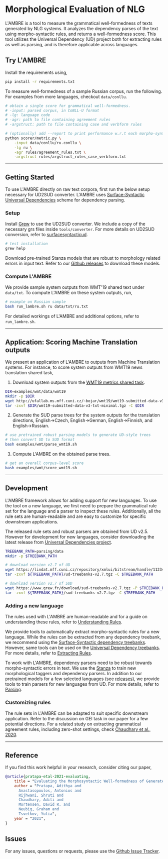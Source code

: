 # Morphological Evaluation of NLG

L'AMBRE is a tool to measure the grammatical well-formedness of texts generated by NLG systems. It analyzes the dependency parses of the text using morpho-syntactic rules, and returns a well-formedness score. This tool utilizes the Universal Dependency (UD) project both for extracting rules as well as parsing, and is therefore applicable across languages.

## Try L'AMBRE

Install the requirements using,

```bash
pip install -r requirements.txt
```

To measure well-formedness of a sample Russian corpus, run the following. For examples from more languages, checkout `data/conllu`.

```bash
# obtain a single score for grammatical well-formedness.
# -input: parsed corpus, in CoNLL-U format
# -lg: language code
# -agr: path to file containing agreement rules
# -argstruct: path to file containing case and verbform rules

# (optionally) add --report to print performance w.r.t each morpho-syntactic rule
python scorer/metric.py \
    -input data/conllu/ru.conllu \
    -lg ru \
    -agr rules/agreement_rules.txt \
    -argstruct rules/argstruct_rules_case_verbform.txt
```

---

## Getting Started

To use L'AMBRE directly on raw text corpora, first run the below setup necessary for UD2SUD converter. L'AMBRE uses [Surface-Syntactic Universal Dependencies](https://surfacesyntacticud.github.io/) scheme for dependency parsing.

### Setup

Install [Grew](https://grew.fr/usage/install/) to use the UD2SUD converter. We include a copy of the necessary grs files inside `tools/converter`. For more details on UD2SUD conversion, refer to [surfacesyntacticud](https://github.com/surfacesyntacticud/tools).

```bash
# test installation
grew help
```

Download pre-trained Stanza models that are robust to morphology related errors in input text. Refer to our [Github releases](/releases/latest) to download these models.

### Compute L'AMBRE

We provide sample system outputs from WMT'19 shared text under `data/txt`. To compute L'AMBRE on these system outputs, run,

```bash
# example on Russian sample
bash run_lambre.sh ru data/txt/ru.txt
```

For detailed workings of L'AMBRE and additional options, refer to `run_lambre.sh`.

---

## Application: Scoring Machine Translation outputs

We present an application of L'AMBRE to outputs from Machine Translation systems. For instance, to score system outputs from WMT19 news translation shared task,

1. Download system outputs from the [WMT19 metrics shared task](http://ufallab.ms.mff.cuni.cz/~bojar/wmt19/wmt19-submitted-data-v3-txt-minimal.tgz).

```bash
DIR=examples/wmt/data/wmt19
mkdir -p $DIR
wget http://ufallab.ms.mff.cuni.cz/~bojar/wmt19/wmt19-submitted-data-v3-txt-minimal.tgz -P $DIR
tar -zxvf $DIR/wmt19-submitted-data-v3-txt-minimal.tgz -C $DIR
```

2. Generate the SUD parse trees for the system outputs for the translation directions, English&#8594;Czech, English&#8594;German, English&#8594;Finnish, and English&#8594;Russian.

```bash
# use pretrained robust parsing models to generate UD-style trees
# then convert UD to SUD format
bash examples/wmt/parse_wmt19.sh
```

3. Compute L'AMBRE on the obtained parse trees.

```bash
# get an overall corpus-level score
bash examples/wmt/score_wmt19.sh
```

---

## Development

L'AMBRE framework allows for adding support for new languages. To use the tool on a new language, we first need to prepare the grammatical rule set for the language and a parser to inspect these rules. Additionally, all the rule sets are human-readable and are easy to customize for specific downstream applications.

The released rule sets and robust parsers are obtained from UD v2.5. However for development for new languages, consider downloading the latest release from [Universal Dependencies project](https://universaldependencies.org/#download).

```bash
TREEBANK_PATH=parsing/data
mkdir -p $TREEBANK_PATH

# download version v2.7 of UD
wget https://lindat.mff.cuni.cz/repository/xmlui/bitstream/handle/11234/1-3424/ud-treebanks-v2.7.tgz -P $TREEBANK_PATH
tar -zxvf ${TREEBANK_PATH}/ud-treebanks-v2.7.tgz -C $TREEBANK_PATH

# download version v2.7 of SUD
wget https://www.grew.fr/download/sud-treebanks-v2.7.tgz -P $TREEBANK_PATH --no-check-certificate
tar -zxvf ${TREEBANK_PATH}/sud-treebanks-v2.7.tgz -C $TREEBANK_PATH

```

### Adding a new language

The rules used with L'AMBRE are human-readable and for a guide on understanding these rules, refer to [Understanding Rules](rules/README.md).

We provide tools to automatically extract morpho-syntactic rules for a new language. While the rules can be extracted from any dependency treebank, we recommend using the [Surface-Syntactic dependency treebanks](https://surfacesyntacticud.github.io/data/). However, same tools can be used on the [Universal Dependency treebanks](https://universaldependencies.org/). For more details, refer to [Extracting Rules](extract_rules).

To work with L'AMBRE, dependency parsers need to be robust towards morpho-syntactic errors in text. We use the [Stanza](https://stanfordnlp.github.io/stanza/training.html) to train new morphological taggers and dependency parsers. In addition to our pretrained models for a few selected languages (see [releases](/releases/latest)), we provide tools to train parsers for new languages from UD. For more details, refer to [Parsing](parsing).

### Customizing rules

The rule sets in L'AMBRE can be adapted to suit specific downstream application. Refer to the discussion on GEI task in our paper for a few potential directions. For a related study on extracting grammatical agreement rules, including zero-shot settings, check [Chaudhary et al., 2020](https://www.aclweb.org/anthology/2020.emnlp-main.422/).

---

## Reference

If you find this work helpful in your research, consider citing our paper,

```bib
@article{pratapa-etal-2021-evaluating,
    title = "Evaluating the Morphosyntactic Well-formedness of Generated Texts",
    author = "Pratapa, Adithya and
      Anastasopoulos, Antonios and
      Rijhwani, Shruti and
      Chaudhary, Aditi and
      Mortensen, David R. and
      Neubig, Graham and
      Tsvetkov, Yulia",
    year = "2021",
}
```

## Issues

For any issues, questions or requests, please use the [Github Issue Tracker](https://github.com/adithya7/lambre/issues).